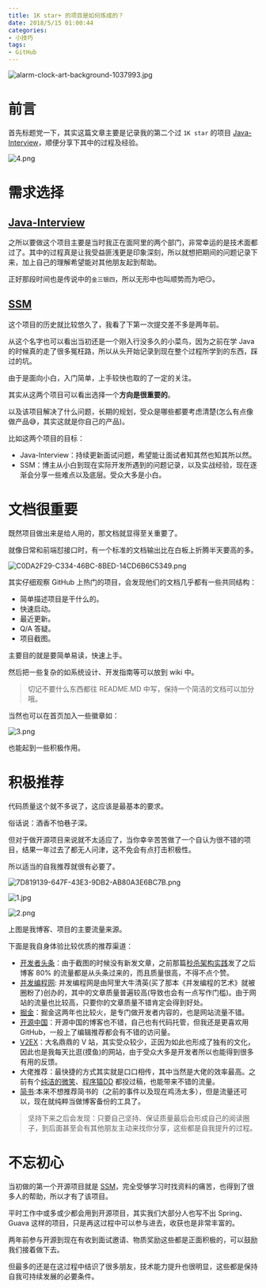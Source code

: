 ```yaml
---
title: 1K star+ 的项目是如何炼成的？
date: 2018/5/15 01:00:44   
categories: 
- 小技巧
tags: 
- GitHub
---
```


![alarm-clock-art-background-1037993.jpg](https://i.loli.net/2018/05/14/5af935ddc27e1.jpg)

# 前言

首先标题党一下，其实这篇文章主要是记录我的第二个过 `1K star` 的项目 [Java-Interview](https://github.com/crossoverJie/Java-Interview)，顺便分享下其中的过程及经验。

![4.png](https://i.loli.net/2018/05/15/5af9b89e8bff8.png)


# 需求选择

## [Java-Interview](https://github.com/crossoverJie/Java-Interview)

之所以要做这个项目主要是当时我正在面阿里的两个部门，非常幸运的是技术面都过了。其中的过程真是让我受益匪浅更是印象深刻，所以就想把期间的问题记录下来，加上自己的理解希望能对其他朋友起到帮助。

正好那段时间也是传说中的`金三银四`，所以无形中也叫顺势而为吧😏。

<!--more-->

## [SSM](https://github.com/crossoverJie/SSM)

这个项目的历史就比较悠久了，我看了下第一次提交差不多是两年前。

从这个名字也可以看出当初还是一个刚入行没多久的小菜鸟，因为之前在学 Java 的时候真的走了很多冤枉路，所以从头开始记录到现在整个过程所学到的东西，踩过的坑。

由于是面向小白，入门简单，上手较快也取的了一定的关注。


其实从这两个项目可以看出选择一个**方向是很重要的**。

以及该项目解决了什么问题，长期的规划，受众是哪些都要考虑清楚(怎么有点像做产品😅，其实这就是你自己的产品)。

比如这两个项目的目标：

- Java-Interview：持续更新面试问题，希望能让面试者知其然也知其所以然。
- SSM：博主从小白到现在实际开发所遇到的问题记录，以及实战经验，现在逐渐会分享一些难点以及底层。受众大多是小白。


# 文档很重要

既然项目做出来是给人用的，那文档就显得至关重要了。

就像日常和前端怼接口时，有一个标准的文档输出比在白板上折腾半天要高的多。

![C0DA2F29-C334-46BC-8BED-14CD6B6C5349.png](https://i.loli.net/2018/05/14/5af9491b5b119.png)

其实仔细观察 GitHub 上热门的项目，会发现他们的文档几乎都有一些共同结构：

- 简单描述项目是干什么的。
- 快速启动。
- 最近更新。
- Q/A 答疑。
- 项目截图。

主要目的就是要简单易读，快速上手。

然后把一些复杂的如系统设计、开发指南等可以放到 wiki 中。

> 切记不要什么东西都往 README.MD 中写，保持一个简洁的文档可以加分哦。

当然也可以在首页加入一些徽章如：

![3.png](https://i.loli.net/2018/05/15/5af9b66c55453.png)

也能起到一些积极作用。

# 积极推荐

代码质量这个就不多说了，这应该是最基本的要求。

俗话说：酒香不怕巷子深。

但对于做开源项目来说就不太适应了，当你幸辛苦苦做了一个自认为很不错的项目，结果一年过去了都无人问津，这不免会有点打击积极性。

所以适当的自我推荐就很有必要了。

![7D819139-647F-43E3-9DB2-AB80A3E6BC7B.png](https://i.loli.net/2018/05/14/5af94d4c99929.png)

![1.jpg](https://i.loli.net/2018/05/14/5af94dd69c3ef.jpg)

![2.png](https://i.loli.net/2018/05/14/5af94ea82ab5d.png)


上图是我博客、项目的主要流量来源。

下面是我自身体验比较优质的推荐渠道：

- [开发者头条](https://toutiao.io/u/257810/)：由于截图的时候没有新发文章，之前那篇[秒杀架构实践](https://toutiao.io/posts/zavy6s)发了之后博客 80% 的流量都是从头条过来的，而且质量很高，不得不点个赞。
- [并发编程网](http://ifeve.com/author/crossoverjie/): 并发编程网是由阿里大牛清英(买了那本《并发编程的艺术》就被圈粉了)创办的，其中的文章质量普遍较高(导致也会有一点写作门槛)。由于网站的流量也比较高，只要你的文章质量不错肯定会得到好处。
- [掘金](https://juejin.im/user/576d4aaf7db2a20054ea4544)：掘金这两年也比较火，是专门做开发者内容的，也是网站流量不错。
- [开源中国](https://my.oschina.net/crossoverjie/blog)：开源中国的博客也不错，自己也有代码托管，但我还是更喜欢用 GitHub，一般上了编辑推荐都会有不错的访问量。
- [V2EX](https://www.v2ex.com/member/crossoverJie)：大名鼎鼎的 V 站，其实受众较少，正因为如此也形成了独有的文化，因此也是我每天比逛(摸鱼)的网站，由于受众大多是开发者所以也能得到很多有用的反馈。
- 大佬推荐：最快捷的方式其实就是口口相传，其中当然是大佬的效率最高。之前有个[纯洁的微笑](http://www.ityouknow.com/)、[程序猿DD](http://blog.didispace.com/) 都投过稿，也能带来不错的流量。
- [简书](https://www.jianshu.com/u/e2d07947c112):本来不想推荐简书的（之前的事件以及现在鸡汤太多），但是流量还可以，现在就纯粹当做博客备份的工具了。


> 坚持下来之后会发现：只要自己坚持、保证质量最后会形成自己的阅读圈子，到后面甚至会有其他朋友主动来找你分享，这些都是自我提升的过程。


# 不忘初心

当初做的第一个开源项目就是 [SSM](https://github.com/crossoverJie/SSM)，完全受够学习时找资料的痛苦，也得到了很多人的帮助，所以才有了该项目。

平时工作中或多或少都会用到开源项目，其实我们大部分人也写不出 Spring、Guava 这样的项目，只是再这过程中可以参与进去，收获也是非常丰富的。

两年前参与开源到现在有收到面试邀请、物质奖励这些都是正面积极的，可以鼓励我们接着做下去。

但最多的还是在这过程中结识了很多朋友，技术能力提升也很明显，这些都是保持自我可持续发展的必要条件。